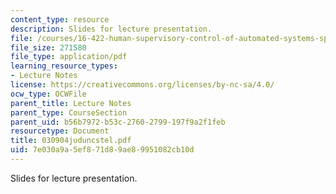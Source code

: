 ```yaml
---
content_type: resource
description: Slides for lecture presentation.
file: /courses/16-422-human-supervisory-control-of-automated-systems-spring-2004/7e030a9a5ef871d89ae89951082cb10d_030904juduncstel.pdf
file_size: 271580
file_type: application/pdf
learning_resource_types:
- Lecture Notes
license: https://creativecommons.org/licenses/by-nc-sa/4.0/
ocw_type: OCWFile
parent_title: Lecture Notes
parent_type: CourseSection
parent_uid: b56b7972-b53c-2760-2799-197f9a2f1feb
resourcetype: Document
title: 030904juduncstel.pdf
uid: 7e030a9a-5ef8-71d8-9ae8-9951082cb10d
---
```

Slides for lecture presentation.